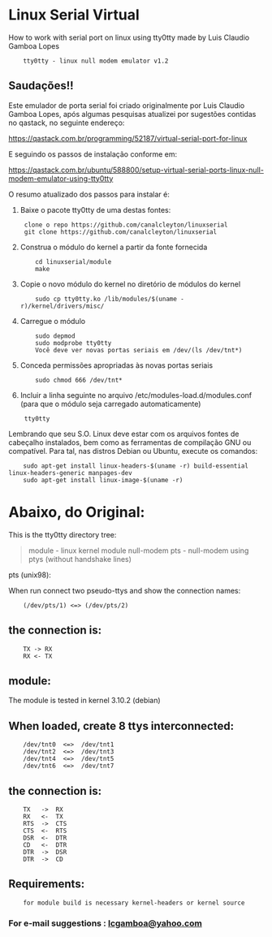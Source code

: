 # Linux Serial Virtual

How to work with serial port on linux using tty0tty made by Luis Claudio Gamboa Lopes


        tty0tty - linux null modem emulator v1.2 

## Saudações!!

Este emulador de porta serial foi criado originalmente por Luis Claudio Gamboa Lopes,
após algumas pesquisas atualizei por sugestões contidas no qastack, no seguinte endereço:

https://qastack.com.br/programming/52187/virtual-serial-port-for-linux

E seguindo os passos de instalação conforme em:

https://qastack.com.br/ubuntu/588800/setup-virtual-serial-ports-linux-null-modem-emulator-using-tty0tty

O resumo atualizado dos passos para instalar é:

1. Baixe o pacote tty0tty de uma destas fontes:

        clone o repo https://github.com/canalcleyton/linuxserial       
        git clone https://github.com/canalcleyton/linuxserial


2. Construa o módulo do kernel a partir da fonte fornecida

	```
        cd linuxserial/module      
        make
	``` 
       
3. Copie o novo módulo do kernel no diretório de módulos do kernel

	```
        sudo cp tty0tty.ko /lib/modules/$(uname -r)/kernel/drivers/misc/
	```
        
4. Carregue o módulo

	```
        sudo depmod
        sudo modprobe tty0tty
        Você deve ver novas portas seriais em /dev/(ls /dev/tnt*)
	```
	        
5. Conceda permissões apropriadas às novas portas seriais

	```
        sudo chmod 666 /dev/tnt*
	```

6. Incluir a linha seguinte no arquivo /etc/modules-load.d/modules.conf (para que o módulo seja carregado automaticamente)

        tty0tty

Lembrando que seu S.O. Linux deve estar com os arquivos fontes de cabeçalho instalados, bem como as ferramentas
de compilação GNU ou compatível. Para tal, nas distros Debian ou Ubuntu, execute os comandos:

        sudo apt-get install linux-headers-$(uname -r) build-essential linux-headers-generic manpages-dev
        sudo apt-get install linux-image-$(uname -r)
        
# Abaixo, do Original:


This is the tty0tty directory tree:

  > module         - linux kernel module null-modem
  > pts		 - null-modem using ptys (without handshake lines)


pts (unix98): 

When run connect two pseudo-ttys and show the connection names:

        (/dev/pts/1) <=> (/dev/pts/2) 

## the connection is:
  
        TX -> RX
        RX <- TX

## module:

The module is tested in kernel 3.10.2 (debian) 

## When loaded, create 8 ttys interconnected:

        /dev/tnt0  <=>  /dev/tnt1 
        /dev/tnt2  <=>  /dev/tnt3 
        /dev/tnt4  <=>  /dev/tnt5 
        /dev/tnt6  <=>  /dev/tnt7 

## the connection is:
  
        TX   ->  RX
        RX   <-  TX
        RTS  ->  CTS
        CTS  <-  RTS
        DSR  <-  DTR
        CD   <-  DTR
        DTR  ->  DSR
        DTR  ->  CD
  

## Requirements:

        for module build is necessary kernel-headers or kernel source

### For e-mail suggestions :  lcgamboa@yahoo.com
